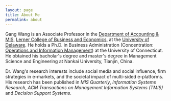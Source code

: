 ```yaml
---
layout: page
title: About Me
permalink: about
---
```


Gang Wang is an Associate Professor in the [Department of Accounting & MIS](https://lerner.udel.edu/departments/accounting-management-information-systems/), [Lerner College of Business and Economics](https://lerner.udel.edu/), at the [University of Delaware](https://www.udel.edu/). He holds a Ph.D. in Business Administration (Concentration: [Operations and Information Management](https://opim.business.uconn.edu/)) at the University of Connecticut. He obtained his bacholar's degree and master's degree in Management Science and Engineering at Nankai University, Tianjin, China.

Dr. Wang's research interests include social media and social influence, firm strategies in e-markets, and the societal impact of multi-sided e-platforms.  His research has been published in *MIS Quarterly*, *Information Systems Research*, *ACM Transactions on Management Information Systems (TMIS)* and *Decision Support Systems*.



